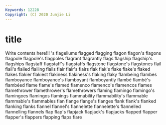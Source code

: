 ```yaml
---
Keywords: 12228
Copyright: (C) 2020 Junjie Li
---
```


# title

Write contents here!!!
's 
flagellums
flagged 
flagging 
flagon 
flagon's 
flagons 
flagpole 
flagpole's 
flagpoles 
flagrant 
flagrantly
flags 
flagship 
flagship's 
flagships 
flagstaff 
flagstaff's 
flagstaffs 
flagstone 
flagstone's 
flagstones
flail 
flail's 
flailed 
flailing 
flails 
flair 
flair's 
flairs 
flak 
flak's
flake 
flake's 
flaked 
flakes 
flakier 
flakiest 
flakiness 
flakiness's 
flaking 
flaky
flambeing 
flambes 
flamboyance 
flamboyance's 
flamboyant 
flamboyantly 
flambé 
flambé's 
flambéed 
flame
flame's 
flamed 
flamenco 
flamenco's 
flamencos 
flames 
flamethrower 
flamethrower's 
flamethrowers 
flaming
flamingo 
flamingo's 
flamingoes 
flamingos 
flamings 
flammability 
flammability's 
flammable 
flammable's 
flammables
flan 
flange 
flange's 
flanges 
flank 
flank's 
flanked 
flanking 
flanks 
flannel
flannel's 
flannelette 
flannelette's 
flannelled 
flannelling 
flannels 
flap 
flap's 
flapjack 
flapjack's
flapjacks 
flapped 
flapper 
flapper's 
flappers 
flapping 
flaps 
flare 
